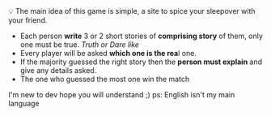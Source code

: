 <aside>
💡 The main idea of this game is simple, a site to spice your sleepover with your friend.

- Each person **write** 3 or 2 short stories of **comprising story** of them, only one must be true. *Truth or Dare like*
- Every player will be asked **which one is the rea**l one.
- If the majority guessed the right story then the **person must explain** and give any details asked.
- The one who guessed the most one win the match
</aside>
  I'm new to dev hope you will understand ;)
  ps: English isn't my main language
